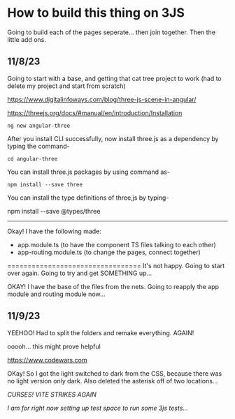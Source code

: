 How to build this thing on 3JS
=================================

Going to build each of the pages seperate... then join together. Then the little add ons.

## 11/8/23

Going to start with a base, and getting that cat tree project to work (had to delete my project and start from scratch)

<https://www.digitalinfoways.com/blog/three-js-scene-in-angular/>

<https://threejs.org/docs/#manual/en/introduction/Installation>

    ng new angular-three

After you install CLI successfully, now install three.js as a dependency by typing the command- 

    cd angular-three

You can install three.js packages by using command as-

    npm install --save three

You can install the type definitions of three,js by typing- 

   npm install --save @types/three

---------

Okay! I have the following made:
- app.module.ts (to have the component TS files talking to each other)
- app-routing.module.ts (to change the pages, connect together)

=================================
It's not happy. Going to start over again. Going to try and get SOMETHING up...

OKAY! I have the base of the files from the nets. Going to reapply the app module and routing module now...

## 11/9/23

YEEHOO! Had to split the folders and remake everything. AGAIN!

ooooh... this might prove helpful

https://www.codewars.com

OKay! So I got the light switched to dark from the CSS, because there was no light version only dark. Also deleted the asterisk off of two locations...

*CURSES! VITE STRIKES AGAIN*

*I am for right now setting up test space to run some 3js tests...*

